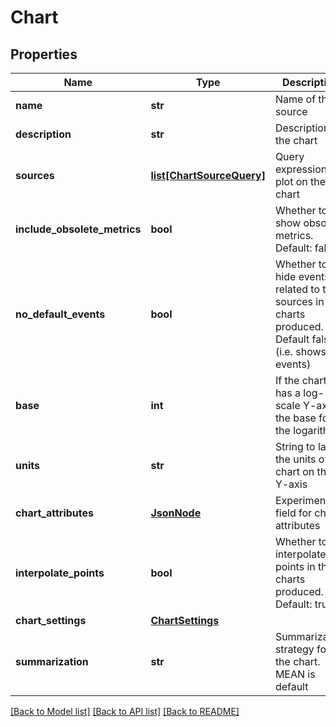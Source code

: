 # Chart

## Properties
Name | Type | Description | Notes
------------ | ------------- | ------------- | -------------
**name** | **str** | Name of the source | 
**description** | **str** | Description of the chart | [optional] 
**sources** | [**list[ChartSourceQuery]**](ChartSourceQuery.md) | Query expression to plot on the chart | 
**include_obsolete_metrics** | **bool** | Whether to show obsolete metrics.  Default: false | [optional] 
**no_default_events** | **bool** | Whether to hide events related to the sources in the charts produced. Default false (i.e. shows events) | [optional] 
**base** | **int** | If the chart has a log-scale Y-axis, the base for the logarithms | [optional] 
**units** | **str** | String to label the units of the chart on the Y-axis | [optional] 
**chart_attributes** | [**JsonNode**](JsonNode.md) | Experimental field for chart attributes | [optional] 
**interpolate_points** | **bool** | Whether to interpolate points in the charts produced. Default: true | [optional] 
**chart_settings** | [**ChartSettings**](ChartSettings.md) |  | [optional] 
**summarization** | **str** | Summarization strategy for the chart.  MEAN is default | [optional] 

[[Back to Model list]](../README.md#documentation-for-models) [[Back to API list]](../README.md#documentation-for-api-endpoints) [[Back to README]](../README.md)


